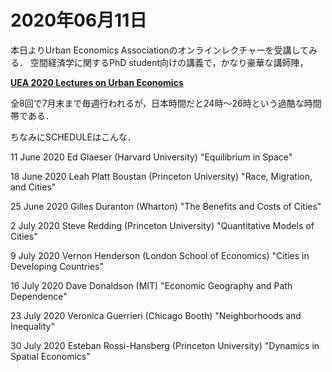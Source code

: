 # 2020年06月11日 



本日よりUrban Economics Associationのオンラインレクチャーを受講してみる．
空間経済学に関するPhD student向けの講義で，かなり豪華な講師陣，


**[UEA 2020 Lectures on Urban Economics](http://www.urbaneconomics.org/meetings/lectures2020/)**

全8回で7月末まで毎週行われるが，日本時間だと24時～26時という過酷な時間帯である．


ちなみにSCHEDULEはこんな．


11 June 2020 Ed Glaeser (Harvard University)
"Equilibrium in Space"

18 June 2020 Leah Platt Boustan (Princeton University)
"Race, Migration, and Cities"

25 June 2020 Gilles Duranton (Wharton)
"The Benefits and Costs of Cities"

2 July 2020 Steve Redding (Princeton University)
"Quantitative Models of Cities"

9 July 2020 Vernon Henderson (London School of Economics)
"Cities in Developing Countries"

16 July 2020 Dave Donaldson (MIT)
"Economic Geography and Path Dependence"

23 July 2020 Veronica Guerrieri (Chicago Booth)
"Neighborhoods and Inequality"

30 July 2020 Esteban Rossi-Hansberg (Princeton University)
"Dynamics in Spatial Economics" 

